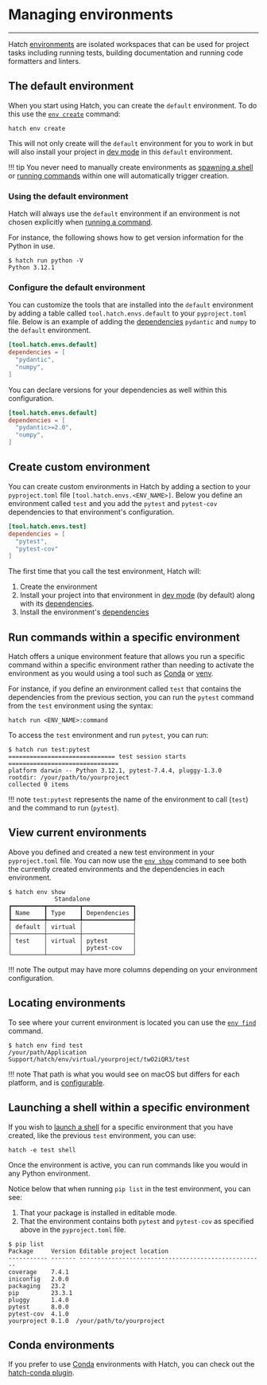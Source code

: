 # Managing environments

-----

Hatch [environments](../../environment.md) are isolated workspaces that can be used for project tasks including running tests, building documentation and running code formatters and linters.

## The default environment

When you start using Hatch, you can create the `default` environment. To do this use the [`env create`](../../cli/reference.md#hatch-env-create) command:

```
hatch env create
```

This will not only create will the `default` environment for you to work in but will also install your project in [dev mode](../../config/environment/overview.md#dev-mode) in this `default` environment.

!!! tip
    You never need to manually create environments as [spawning a shell](#launching-a-shell-within-a-specific-environment) or [running commands](#run-commands-within-a-specific-environment) within one will automatically trigger creation.

### Using the default environment

Hatch will always use the `default` environment if an environment is not chosen explicitly when [running a command](../../environment.md#command-execution).

For instance, the following shows how to get version information for the Python in use.

```console
$ hatch run python -V
Python 3.12.1
```

### Configure the default environment

You can customize the tools that are installed into the `default` environment by adding a table called `tool.hatch.envs.default` to your `pyproject.toml` file. Below is an example of adding the [dependencies](../../config/environment/overview.md#dependencies) `pydantic` and `numpy` to the `default` environment.

```toml config-example
[tool.hatch.envs.default]
dependencies = [
  "pydantic",
  "numpy",
]
```

You can declare versions for your dependencies as well within this configuration.

```toml config-example
[tool.hatch.envs.default]
dependencies = [
  "pydantic>=2.0",
  "numpy",
]
```

## Create custom environment

You can create custom environments in Hatch by adding a section to your `pyproject.toml` file `[tool.hatch.envs.<ENV_NAME>]`. Below you define an environment called `test` and you add the `pytest` and `pytest-cov` dependencies to that environment's configuration.

```toml config-example
[tool.hatch.envs.test]
dependencies = [
  "pytest",
  "pytest-cov"
]
```

The first time that you call the test environment, Hatch will:

1. Create the environment
2. Install your project into that environment in [dev mode](../../config/environment/overview.md#dev-mode) (by default) along with its [dependencies](../../config/metadata.md#dependencies).
3. Install the environment's [dependencies](../../config/environment/overview.md#dependencies)

## Run commands within a specific environment

Hatch offers a unique environment feature that allows you run a specific command within a specific environment rather than needing to activate the environment as you would using a tool such as [Conda](https://conda.org) or [venv](https://docs.python.org/3/library/venv.html).

For instance, if you define an environment called `test` that contains the dependencies from the previous section, you can run the `pytest` command from the `test` environment using the syntax:

```
hatch run <ENV_NAME>:command
```

To access the `test` environment and run `pytest`, you can run:

```console
$ hatch run test:pytest
============================== test session starts ===============================
platform darwin -- Python 3.12.1, pytest-7.4.4, pluggy-1.3.0
rootdir: /your/path/to/yourproject
collected 0 items
```

!!! note
    `test:pytest` represents the name of the environment to call (`test`) and the command to run (`pytest`).

## View current environments

Above you defined and created a new test environment in your `pyproject.toml` file. You can now use the [`env show`](../../cli/reference.md#hatch-env-show) command to see both the currently created environments and the dependencies in each environment.

```
$ hatch env show
             Standalone
┏━━━━━━━━━┳━━━━━━━━━┳━━━━━━━━━━━━━━┓
┃ Name    ┃ Type    ┃ Dependencies ┃
┡━━━━━━━━━╇━━━━━━━━━╇━━━━━━━━━━━━━━┩
│ default │ virtual │              │
├─────────┼─────────┼──────────────┤
│ test    │ virtual │ pytest       │
│         │         │ pytest-cov   │
└─────────┴─────────┴──────────────┘
```

!!! note
    The output may have more columns depending on your environment configuration.

## Locating environments

To see where your current environment is located you can use the [`env find`](../../cli/reference.md#hatch-env-find) command.

```
$ hatch env find test
/your/path/Application Support/hatch/env/virtual/yourproject/twO2iQR3/test
```

!!! note
    That path is what you would see on macOS but differs for each platform, and is [configurable](../../plugins/environment/virtual.md#location).

## Launching a shell within a specific environment

If you wish to [launch a shell](../../environment.md#entering-environments) for a specific environment that you have created, like the previous `test` environment, you can use:

```
hatch -e test shell
```

Once the environment is active, you can run commands like you would in any Python environment.

Notice below that when running `pip list` in the test environment, you can see:

1. That your package is installed in editable mode.
2. That the environment contains both `pytest` and `pytest-cov` as specified above in the `pyproject.toml` file.

```
$ pip list
Package     Version Editable project location
----------- ------- ----------------------------------------------------
coverage    7.4.1
iniconfig   2.0.0
packaging   23.2
pip         23.3.1
pluggy      1.4.0
pytest      8.0.0
pytest-cov  4.1.0
yourproject 0.1.0  /your/path/to/yourproject
```

## Conda environments

If you prefer to use [Conda](https://conda.org) environments with Hatch, you can check out the [hatch-conda plugin](https://github.com/OldGrumpyViking/hatch-conda).
